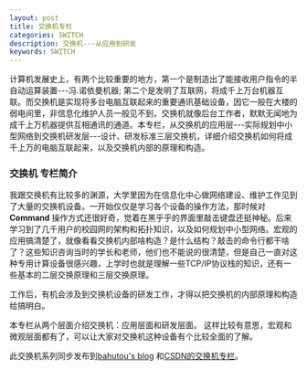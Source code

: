 ```yaml
---
layout: post
title: 交换机专栏
categories: SWITCH
description: 交换机---从应用到研发
keywords: SWITCH
---
```


计算机发展史上，有两个比较重要的地方，第一个是制造出了能接收用户指令的半自动运算装置---冯.诺依曼机器; 第二个是发明了互联网，将成千上万台机器互联。而交换机是实现将多台电脑互联起来的重要通讯基础设备，因它一般在大楼的弱电间里，非信息化维护人员一般见不到，交换机就像后台工作者，默默无闻地为成千上万机器提供互相通讯的通道。本专栏，从交换机的应用层---实际规划中小型网络到交换机研发层---设计、研发标准三层交换机，详细介绍交换机如何将成千上万的电脑互联起来，以及交换机内部的原理和构造。


### 交换机 专栏简介
	
我跟交换机有比较多的渊源，大学里因为在信息化中心做网络建设、维护工作见到了大量的交换机设备。一开始仅仅是学习各个设备的操作方法，那时候对 **Command** 操作方式还很好奇，觉着在黑乎乎的界面里敲击键盘还挺神秘。后来学习到了几千用户的校园网的架构和拓扑知识，以及如何规划中小型网络。宏观的应用搞清楚了，就像看看交换机内部啥构造？是什么结构？敲击的命令行都干啥了？这些知识咨询当时的学长和老师，他们也不能说的很清楚，但是自己一直对这种专用计算设备很感兴趣，上学时也就是理解一些TCP/IP协议栈的知识，还有一些基本的二层交换原理和三层交换原理。

工作后，有机会涉及到交换机设备的研发工作，才得以把交换机的内部原理和构造给搞明白。

本专栏从两个层面介绍交换机：应用层面和研发层面。 这样比较有意思，宏观和微观层面都有了，可以让大家对交换机这种设备有个比较全面的了解。

此交换机系列同步发布到[bahutou's blog](http://bahutou.cn) 和[CSDN的交换机专栏](https://blog.csdn.net/column/details/21343.html)。

